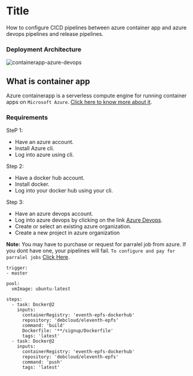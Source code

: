 # Title
How to configure CICD pipelines between azure container app and azure devops pipelines and release pipelines.

### Deployment Architecture
![containerapp-azure-devops](https://user-images.githubusercontent.com/74520811/172013520-19900809-651b-4f70-89ad-857c80e25f9b.png)

## What is container app
Azure containerapp is a serverless compute engine for running container apps on `Microsoft Azure`. [Click here to know more about it](https://azure.microsoft.com/en-us/services/container-apps/).

### Requirements
SteP 1:
* Have an azure account.
* Install Azure cli.
* Log into azure using cli.

Step 2:
* Have a docker hub account.
* Install docker.
* Log into your docker hub using your cli.

Step 3:
* Have an azure devops account.
* Log into azure devops by clicking on the link [Azure Devops](https://dev.azure.com/).
* Create or select an existing azure organization.
* Create a new project in azure organization

**Note:** You may have to purchase or request for parralel job from azure. If you dont have one, your pipelines will fail. `To configure and pay for parralel jobs` [Click Here](https://docs.microsoft.com/en-us/azure/devops/pipelines/licensing/concurrent-jobs?view=azure-devops&tabs=ms-hosted). 

```
trigger:
- master

pool:
  vmImage: ubuntu-latest

steps:
  - task: Docker@2
    inputs:
      containerRegistry: 'eventh-epfs-dockerhub'
      repository: 'debcloud/eleventh-epfs'
      command: 'build'
      Dockerfile: '**/signup/Dockerfile'
      tags: 'latest'
  - task: Docker@2
    inputs:
      containerRegistry: 'eventh-epfs-dockerhub'
      repository: 'debcloud/eleventh-epfs'
      command: 'push'
      tags: 'latest'
```
